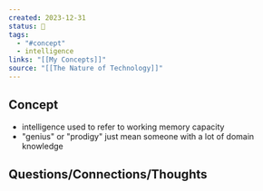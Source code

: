 ```yaml
---
created: 2023-12-31
status: 🔴
tags:
  - "#concept"
  - intelligence
links: "[[My Concepts]]"
source: "[[The Nature of Technology]]"
---
```

## Concept
- intelligence used to refer to working memory capacity
- "genius" or "prodigy" just mean someone with a lot of domain knowledge

## Questions/Connections/Thoughts